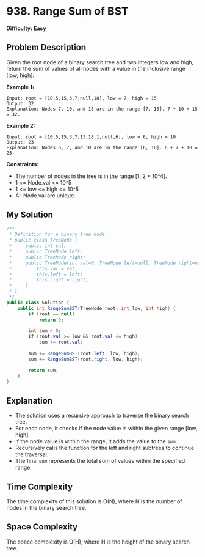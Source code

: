 # 938. Range Sum of BST

**Difficulty: Easy**

## Problem Description

Given the root node of a binary search tree and two integers low and high, return the sum of values of all nodes with a value in the inclusive range [low, high].

**Example 1:**

```
Input: root = [10,5,15,3,7,null,18], low = 7, high = 15
Output: 32
Explanation: Nodes 7, 10, and 15 are in the range [7, 15]. 7 + 10 + 15 = 32.
```

**Example 2:**

```
Input: root = [10,5,15,3,7,13,18,1,null,6], low = 6, high = 10
Output: 23
Explanation: Nodes 6, 7, and 10 are in the range [6, 10]. 6 + 7 + 10 = 23.
```

**Constraints:**

- The number of nodes in the tree is in the range [1, 2 * 10^4].
- 1 <= Node.val <= 10^5
- 1 <= low <= high <= 10^5
- All Node.val are unique.

## My Solution

```csharp
/**
 * Definition for a binary tree node.
 * public class TreeNode {
 *     public int val;
 *     public TreeNode left;
 *     public TreeNode right;
 *     public TreeNode(int val=0, TreeNode left=null, TreeNode right=null) {
 *         this.val = val;
 *         this.left = left;
 *         this.right = right;
 *     }
 * }
 */
public class Solution {
    public int RangeSumBST(TreeNode root, int low, int high) {
        if (root == null) 
            return 0;

        int sum = 0;
        if (root.val >= low && root.val <= high) 
            sum += root.val;
        
        sum += RangeSumBST(root.left, low, high);
        sum += RangeSumBST(root.right, low, high);

        return sum;
    }
}
```

## Explanation

- The solution uses a recursive approach to traverse the binary search tree.
- For each node, it checks if the node value is within the given range [low, high].
- If the node value is within the range, it adds the value to the `sum`.
- Recursively calls the function for the left and right subtrees to continue the traversal.
- The final `sum` represents the total sum of values within the specified range.

## Time Complexity

The time complexity of this solution is O(N), where N is the number of nodes in the binary search tree.

## Space Complexity

The space complexity is O(H), where H is the height of the binary search tree.
